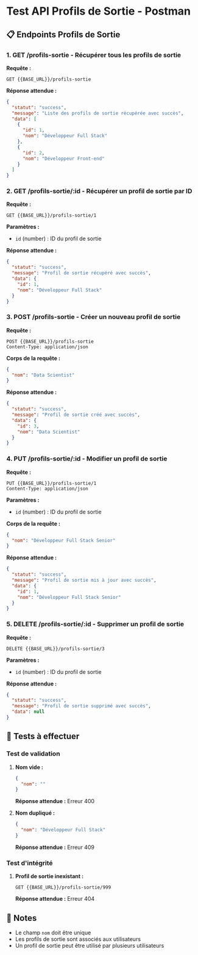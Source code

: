 # Test API Profils de Sortie - Postman

## 📋 Endpoints Profils de Sortie

### 1. GET /profils-sortie - Récupérer tous les profils de sortie

**Requête :**
```http
GET {{BASE_URL}}/profils-sortie
```

**Réponse attendue :**
```json
{
  "statut": "success",
  "message": "Liste des profils de sortie récupérée avec succès",
  "data": [
    {
      "id": 1,
      "nom": "Développeur Full Stack"
    },
    {
      "id": 2,
      "nom": "Développeur Front-end"
    }
  ]
}
```

### 2. GET /profils-sortie/:id - Récupérer un profil de sortie par ID

**Requête :**
```http
GET {{BASE_URL}}/profils-sortie/1
```

**Paramètres :**
- `id` (number) : ID du profil de sortie

**Réponse attendue :**
```json
{
  "statut": "success",
  "message": "Profil de sortie récupéré avec succès",
  "data": {
    "id": 1,
    "nom": "Développeur Full Stack"
  }
}
```

### 3. POST /profils-sortie - Créer un nouveau profil de sortie

**Requête :**
```http
POST {{BASE_URL}}/profils-sortie
Content-Type: application/json
```

**Corps de la requête :**
```json
{
  "nom": "Data Scientist"
}
```

**Réponse attendue :**
```json
{
  "statut": "success",
  "message": "Profil de sortie créé avec succès",
  "data": {
    "id": 3,
    "nom": "Data Scientist"
  }
}
```

### 4. PUT /profils-sortie/:id - Modifier un profil de sortie

**Requête :**
```http
PUT {{BASE_URL}}/profils-sortie/1
Content-Type: application/json
```

**Paramètres :**
- `id` (number) : ID du profil de sortie

**Corps de la requête :**
```json
{
  "nom": "Développeur Full Stack Senior"
}
```

**Réponse attendue :**
```json
{
  "statut": "success",
  "message": "Profil de sortie mis à jour avec succès",
  "data": {
    "id": 1,
    "nom": "Développeur Full Stack Senior"
  }
}
```

### 5. DELETE /profils-sortie/:id - Supprimer un profil de sortie

**Requête :**
```http
DELETE {{BASE_URL}}/profils-sortie/3
```

**Paramètres :**
- `id` (number) : ID du profil de sortie

**Réponse attendue :**
```json
{
  "statut": "success",
  "message": "Profil de sortie supprimé avec succès",
  "data": null
}
```

## 🧪 Tests à effectuer

### Test de validation
1. **Nom vide :**
   ```json
   {
     "nom": ""
   }
   ```
   **Réponse attendue :** Erreur 400

2. **Nom dupliqué :**
   ```json
   {
     "nom": "Développeur Full Stack"
   }
   ```
   **Réponse attendue :** Erreur 409

### Test d'intégrité
1. **Profil de sortie inexistant :**
   ```http
   GET {{BASE_URL}}/profils-sortie/999
   ```
   **Réponse attendue :** Erreur 404

## 📝 Notes

- Le champ `nom` doit être unique
- Les profils de sortie sont associés aux utilisateurs
- Un profil de sortie peut être utilisé par plusieurs utilisateurs
